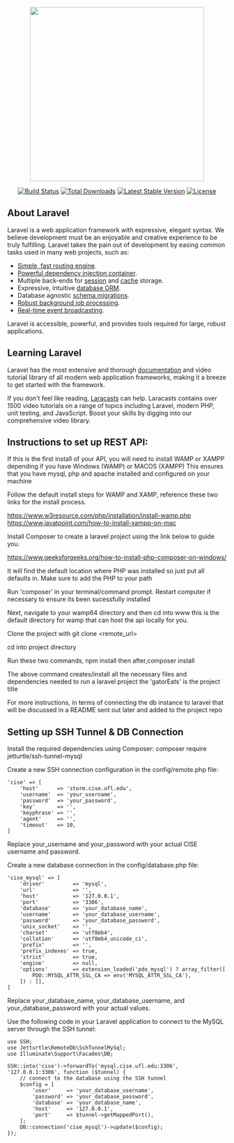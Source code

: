 <p align="center"><img src="https://res.cloudinary.com/dtfbvvkyp/image/upload/v1566331377/laravel-logolockup-cmyk-red.svg" width="400"></p>

<p align="center">
<a href="https://travis-ci.org/laravel/framework"><img src="https://travis-ci.org/laravel/framework.svg" alt="Build Status"></a>
<a href="https://packagist.org/packages/laravel/framework"><img src="https://poser.pugx.org/laravel/framework/d/total.svg" alt="Total Downloads"></a>
<a href="https://packagist.org/packages/laravel/framework"><img src="https://poser.pugx.org/laravel/framework/v/stable.svg" alt="Latest Stable Version"></a>
<a href="https://packagist.org/packages/laravel/framework"><img src="https://poser.pugx.org/laravel/framework/license.svg" alt="License"></a>
</p>

## About Laravel

Laravel is a web application framework with expressive, elegant syntax. We believe development must be an enjoyable and creative experience to be truly fulfilling. Laravel takes the pain out of development by easing common tasks used in many web projects, such as:

- [Simple, fast routing engine](https://laravel.com/docs/routing).
- [Powerful dependency injection container](https://laravel.com/docs/container).
- Multiple back-ends for [session](https://laravel.com/docs/session) and [cache](https://laravel.com/docs/cache) storage.
- Expressive, intuitive [database ORM](https://laravel.com/docs/eloquent).
- Database agnostic [schema migrations](https://laravel.com/docs/migrations).
- [Robust background job processing](https://laravel.com/docs/queues).
- [Real-time event broadcasting](https://laravel.com/docs/broadcasting).

Laravel is accessible, powerful, and provides tools required for large, robust applications.

## Learning Laravel

Laravel has the most extensive and thorough [documentation](https://laravel.com/docs) and video tutorial library of all modern web application frameworks, making it a breeze to get started with the framework.

If you don't feel like reading, [Laracasts](https://laracasts.com) can help. Laracasts contains over 1500 video tutorials on a range of topics including Laravel, modern PHP, unit testing, and JavaScript. Boost your skills by digging into our comprehensive video library.


## Instructions to set up REST API: 

If this is the first install of your API, you will need to install WAMP or XAMPP depending if you have Windows (WAMP) or MACOS (XAMPP) 
This ensures that you have mysql, php and apache installed and configured on your machine 

Follow the default install steps for WAMP and XAMP, 
reference these two links for the install process.

https://www.w3resource.com/php/installation/install-wamp.php
https://www.javatpoint.com/how-to-install-xampp-on-mac

Install Composer to create a laravel project using the link below to guide you. 

https://www.geeksforgeeks.org/how-to-install-php-composer-on-windows/

It will find the default location where PHP was installed so just put all defaults in. Make sure to add the PHP to your path 

Run 'composer' in your terminal/command prompt. Restart computer if necessary to ensure its been sucessfully installed

Next, navigate to your wamp64 directory and then cd into www 
this is the default directory for wamp that can host the api locally for you. 

Clone the project with git clone <remote_url> 

cd into project directory 

Run these two commands, npm install 
then after,composer install 


The above command creates/install all the necessary files and dependencies needed to run a laravel project the 'gatorEats' is the project title 

For more instructions, in terms of connecting the db instance to laravel that will be discussed in a README sent out later and added to the project repo


## Setting up SSH Tunnel & DB Connection  

Install the required dependencies using Composer:
composer require jetturtle/ssh-tunnel-mysql

Create a new SSH connection configuration in the config/remote.php file:
```
'cise' => [
    'host'      => 'storm.cise.ufl.edu',
    'username'  => 'your_username',
    'password'  => 'your_password',
    'key'       => '',
    'keyphrase' => '',
    'agent'     => '',
    'timeout'   => 10,
]
```
Replace your_username and your_password with your actual CISE username and password. 

Create a new database connection in the config/database.php file:
``` 
'cise_mysql' => [
    'driver'         => 'mysql',
    'url'            => '',
    'host'           => '127.0.0.1',
    'port'           => '3306',
    'database'       => 'your_database_name',
    'username'       => 'your_database_username',
    'password'       => 'your_database_password',
    'unix_socket'    => '',
    'charset'        => 'utf8mb4',
    'collation'      => 'utf8mb4_unicode_ci',
    'prefix'         => '',
    'prefix_indexes' => true,
    'strict'         => true,
    'engine'         => null,
    'options'        => extension_loaded('pdo_mysql') ? array_filter([
        PDO::MYSQL_ATTR_SSL_CA => env('MYSQL_ATTR_SSL_CA'),
    ]) : [],
]
``` 
Replace your_database_name, your_database_username, and your_database_password with your actual values.

Use the following code in your Laravel application to connect to the MySQL server through the SSH tunnel:
```
use SSH;
use Jetturtle\RemoteDb\SshTunnelMySql;
use Illuminate\Support\Facades\DB;

SSH::into('cise')->forwardTo('mysql.cise.ufl.edu:3306', '127.0.0.1:3306', function ($tunnel) {
    // connect to the database using the SSH tunnel
    $config = [
        'user'     => 'your_database_username',
        'password' => 'your_database_password',
        'database' => 'your_database_name',
        'host'     => '127.0.0.1',
        'port'     => $tunnel->getMappedPort(),
    ];
    DB::connection('cise_mysql')->update($config);
});
```